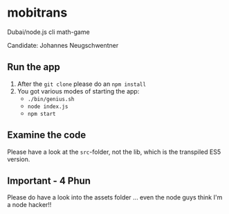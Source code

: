 # mobitrans

Dubai/node.js cli math-game

Candidate: Johannes Neugschwentner

## Run the app

1) After the `git clone` please do an `npm install`
2) You got various modes of starting the app:
    * `./bin/genius.sh`
    * `node index.js`
    * `npm start`

## Examine the code

Please have a look at the `src`-folder, not the lib, which is the transpiled ES5 version.

## Important - 4 Phun

Please do have a look into the assets folder ... even the node guys think I'm a node hacker!!
